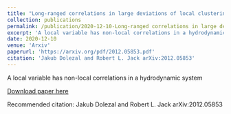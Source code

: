 ```yaml
---
title: "Long-ranged correlations in large deviations of local clustering"
collection: publications
permalink: /publication/2020-12-10-Long-ranged correlations in large deviations of local clustering
excerpt: 'A local variable has non-local correlations in a hydrodynamic system'
date: 2020-12-10
venue: 'Arxiv'
paperurl: 'https://arxiv.org/pdf/2012.05853.pdf'
citation: 'Jakub Dolezal and Robert L. Jack arXiv:2012.05853'
---
```

A local variable has non-local correlations in a hydrodynamic system

[Download paper here](https://arxiv.org/pdf/2012.05853.pdf)

Recommended citation: Jakub Dolezal and Robert L. Jack arXiv:2012.05853